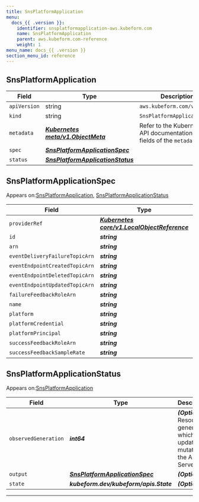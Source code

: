 ```yaml
---
title: SnsPlatformApplication
menu:
  docs_{{ .version }}:
    identifier: snsplatformapplication-aws.kubeform.com
    name: SnsPlatformApplication
    parent: aws.kubeform.com-reference
    weight: 1
menu_name: docs_{{ .version }}
section_menu_id: reference
---
```


## SnsPlatformApplication
| Field | Type | Description |
| ------ | ----- | ----------- |
| `apiVersion` | string | `aws.kubeform.com/v1alpha1` |
|    `kind` | string | `SnsPlatformApplication` |
| `metadata` | ***[Kubernetes meta/v1.ObjectMeta](https://kubernetes.io/docs/reference/generated/kubernetes-api/v1.13/#objectmeta-v1-meta)***|Refer to the Kubernetes API documentation for the fields of the `metadata` field.|
| `spec` | ***[SnsPlatformApplicationSpec](#snsplatformapplicationspec)***||
| `status` | ***[SnsPlatformApplicationStatus](#snsplatformapplicationstatus)***||
## SnsPlatformApplicationSpec

Appears on:[SnsPlatformApplication](#snsplatformapplication), [SnsPlatformApplicationStatus](#snsplatformapplicationstatus)

| Field | Type | Description |
| ------ | ----- | ----------- |
| `providerRef` | ***[Kubernetes core/v1.LocalObjectReference](https://kubernetes.io/docs/reference/generated/kubernetes-api/v1.13/#localobjectreference-v1-core)***||
| `id` | ***string***||
| `arn` | ***string***| ***(Optional)*** |
| `eventDeliveryFailureTopicArn` | ***string***| ***(Optional)*** |
| `eventEndpointCreatedTopicArn` | ***string***| ***(Optional)*** |
| `eventEndpointDeletedTopicArn` | ***string***| ***(Optional)*** |
| `eventEndpointUpdatedTopicArn` | ***string***| ***(Optional)*** |
| `failureFeedbackRoleArn` | ***string***| ***(Optional)*** |
| `name` | ***string***||
| `platform` | ***string***||
| `platformCredential` | ***string***||
| `platformPrincipal` | ***string***| ***(Optional)*** |
| `successFeedbackRoleArn` | ***string***| ***(Optional)*** |
| `successFeedbackSampleRate` | ***string***| ***(Optional)*** |
## SnsPlatformApplicationStatus

Appears on:[SnsPlatformApplication](#snsplatformapplication)

| Field | Type | Description |
| ------ | ----- | ----------- |
| `observedGeneration` | ***int64***| ***(Optional)*** Resource generation, which is updated on mutation by the API Server.|
| `output` | ***[SnsPlatformApplicationSpec](#snsplatformapplicationspec)***| ***(Optional)*** |
| `state` | ***kubeform.dev/kubeform/apis.State***| ***(Optional)*** |
---
